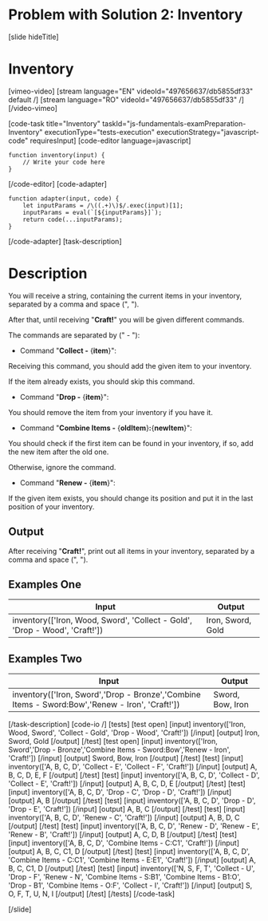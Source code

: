 # Problem with Solution 2: Inventory

[slide hideTitle]
# Inventory

[vimeo-video]
[stream language="EN" videoId="497656637/db5855df33" default /]
[stream language="RO" videoId="497656637/db5855df33"  /]
[/video-vimeo]



[code-task title="Inventory" taskId="js-fundamentals-examPreparation-Inventory" executionType="tests-execution" executionStrategy="javascript-code" requiresInput]
[code-editor language=javascript]
```
function inventory(input) {
	// Write your code here
}
```
[/code-editor]
[code-adapter]
```
function adapter(input, code) {
    let inputParams = /\((.+)\)$/.exec(input)[1];
    inputParams = eval(`[${inputParams}]`);
    return code(...inputParams);
}
```
[/code-adapter]
[task-description]
# Description

You will receive a string, containing the current items in your inventory, separated by a comma and space \(", "\).

After that, until receiving "**Craft!**" you will be given different commands.

The commands are separated by (" - "):

* Command "**Collect -** \{**item**\}":

Receiving this command, you should add the given item to your inventory.

If the item already exists, you should skip this command.

* Command "**Drop -** \{**item**\}": 

You should remove the item from your inventory if you have it.

* Command "**Combine Items -** \{**oldItem**\}**:**\{**newItem**\}":

You should check if the first item can be found in your inventory, if so, add the new item after the old one.

Otherwise, ignore the command.

* Command "**Renew -** \{**item**\}":

If the given item exists, you should change its position and put it in the last position of your inventory.

## Output
After receiving "**Craft!**", print out all items in your inventory, separated by a comma and space \(", "\).

## Examples One
| **Input** | **Output** |
| --- | --- |
|inventory(['Iron, Wood, Sword', 'Collect - Gold', 'Drop - Wood', 'Craft!'])| Iron, Sword, Gold |

## Examples Two
| **Input** | **Output** |
| --- | --- |
|inventory(['Iron, Sword','Drop - Bronze','Combine Items - Sword:Bow','Renew - Iron', 'Craft!'])| Sword, Bow, Iron|


[/task-description]
[code-io /]
[tests]
[test open]
[input]
inventory(['Iron, Wood, Sword', 'Collect - Gold', 'Drop - Wood', 'Craft!'])
[/input]
[output]
Iron, Sword, Gold
[/output]
[/test]
[test open]
[input]
inventory(['Iron, Sword','Drop - Bronze','Combine Items - Sword:Bow','Renew - Iron', 'Craft!'])
[/input]
[output]
Sword, Bow, Iron
[/output]
[/test]
[test]
[input]
inventory(['A, B, C, D', 'Collect - E', 'Collect - F', 'Craft!'])
[/input]
[output]
A, B, C, D, E, F
[/output]
[/test]
[test]
[input]
inventory(['A, B, C, D', 'Collect - D', 'Collect - E', 'Craft!'])
[/input]
[output]
A, B, C, D, E
[/output]
[/test]
[test]
[input]
inventory(['A, B, C, D', 'Drop - C', 'Drop - D', 'Craft!'])
[/input]
[output]
A, B
[/output]
[/test]
[test]
[input]
inventory(['A, B, C, D', 'Drop - D', 'Drop - E', 'Craft!'])
[/input]
[output]
A, B, C
[/output]
[/test]
[test]
[input]
inventory(['A, B, C, D', 'Renew - C', 'Craft!'])
[/input]
[output]
A, B, D, C
[/output]
[/test]
[test]
[input]
inventory(['A, B, C, D', 'Renew - D', 'Renew - E', 'Renew - B', 'Craft!'])
[/input]
[output]
A, C, D, B
[/output]
[/test]
[test]
[input]
inventory(['A, B, C, D', 'Combine Items - C:C1', 'Craft!'])
[/input]
[output]
A, B, C, C1, D
[/output]
[/test]
[test]
[input]
inventory(['A, B, C, D', 'Combine Items - C:C1', 'Combine Items - E:E1', 'Craft!'])
[/input]
[output]
A, B, C, C1, D
[/output]
[/test]
[test]
[input]
inventory(['N, S, F, T', 'Collect - U', 'Drop - F', 'Renew - N', 'Combine Items - S:B1', 'Combine Items - B1:O', 'Drop - B1', 'Combine Items - O:F', 'Collect - I', 'Craft!'])
[/input]
[output]
S, O, F, T, U, N, I
[/output]
[/test]
[/tests]
[/code-task]

[/slide]

